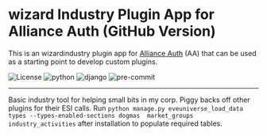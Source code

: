 # wizard Industry Plugin App for Alliance Auth (GitHub Version)<a name="wizardindustry-plugin-app-for-alliance-auth-github-version"></a>

This is an wizardindustry plugin app for [Alliance Auth](https://gitlab.com/allianceauth/allianceauth)
(AA) that can be used as a starting point to develop custom plugins.

![License](https://img.shields.io/badge/license-GPLv3-green)
![python](https://img.shields.io/badge/python-3.10-informational)
![django](https://img.shields.io/badge/django-3.2-informational)
![pre-commit](https://img.shields.io/badge/pre--commit-enabled-brightgreen?logo=pre-commit&logoColor=white)

______________________________________________________________________

Basic industry tool for helping small bits in my corp.
Piggy backs off other plugins for their ESI calls.
Run `python manage.py eveuniverse_load_data types --types-enabled-sections dogmas  market_groups industry_activities` after installation to populate required tables.